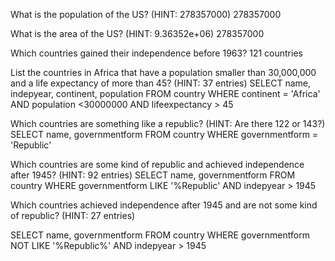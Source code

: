 What is the population of the US? (HINT: 278357000)
278357000

What is the area of the US? (HINT: 9.36352e+06)
278357000

Which countries gained their independence before 1963?
121 countries

List the countries in Africa that have a population smaller than 30,000,000 and a life 
expectancy of more than 45? (HINT: 37 entries)
SELECT name, indepyear, continent, population
FROM country
WHERE continent = 'Africa'
AND population <30000000
AND lifeexpectancy > 45


Which countries are something like a republic? (HINT: Are there 122 or 143?)
SELECT name, governmentform
FROM country
WHERE governmentform = 'Republic'

Which countries are some kind of republic and achieved independence after 1945? (HINT: 92 entries)
SELECT name, governmentform
FROM country
WHERE governmentform
LIKE '%Republic'
AND indepyear > 1945


Which countries achieved independence after 1945 and are not some kind of republic? (HINT: 27 entries)

SELECT name, governmentform
FROM country
WHERE governmentform
NOT LIKE '%Republic%'
AND indepyear > 1945